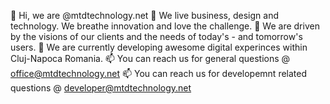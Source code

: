 👋 Hi, we are @mtdtechnology.net
👀 We live business, design and technology. We breathe innovation and love the challenge.
👀 We are driven by the visions of our clients and the needs of today's - and tomorrow's users.
🌱 We are currently developing awesome digital experinces within Cluj-Napoca Romania.
📫 You can reach us for general questions @ office@mtdtechnology.net
📫 You can reach us for developemnt related questions @ developer@mtdtechnology.net

